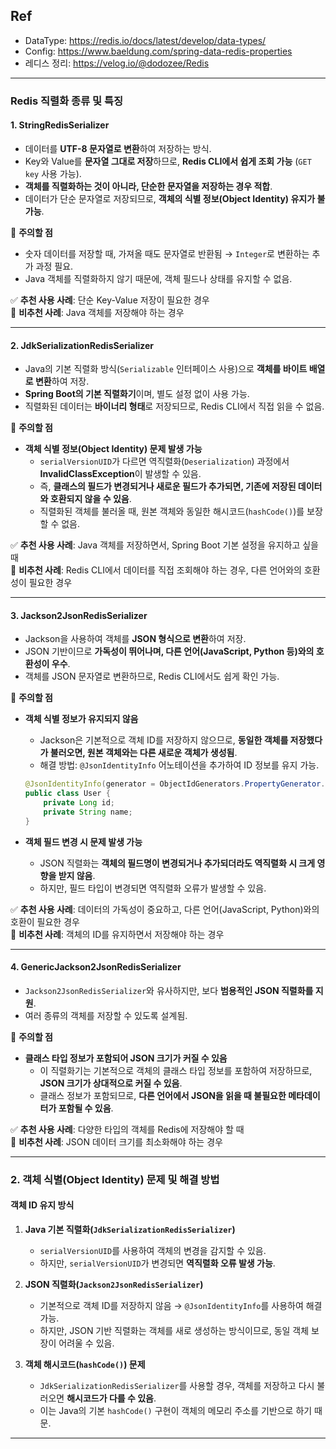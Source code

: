 ## Ref
- DataType: https://redis.io/docs/latest/develop/data-types/
- Config: https://www.baeldung.com/spring-data-redis-properties
- 레디스 정리: https://velog.io/@dodozee/Redis
---
### Redis 직렬화 종류 및 특징

#### 1. StringRedisSerializer
- 데이터를 **UTF-8 문자열로 변환**하여 저장하는 방식.
- Key와 Value를 **문자열 그대로 저장**하므로, **Redis CLI에서 쉽게 조회 가능** (`GET key` 사용 가능).
- **객체를 직렬화하는 것이 아니라, 단순한 문자열을 저장하는 경우 적합**.
- 데이터가 단순 문자열로 저장되므로, **객체의 식별 정보(Object Identity) 유지가 불가능**.

📌 **주의할 점**
- 숫자 데이터를 저장할 때, 가져올 때도 문자열로 반환됨 → `Integer`로 변환하는 추가 과정 필요.
- Java 객체를 직렬화하지 않기 때문에, 객체 필드나 상태를 유지할 수 없음.

✅ **추천 사용 사례**: 단순 Key-Value 저장이 필요한 경우  
🚫 **비추천 사례**: Java 객체를 저장해야 하는 경우

---

#### 2. JdkSerializationRedisSerializer
- Java의 기본 직렬화 방식(`Serializable` 인터페이스 사용)으로 **객체를 바이트 배열로 변환**하여 저장.
- **Spring Boot의 기본 직렬화기**이며, 별도 설정 없이 사용 가능.
- 직렬화된 데이터는 **바이너리 형태**로 저장되므로, Redis CLI에서 직접 읽을 수 없음.

📌 **주의할 점**
- **객체 식별 정보(Object Identity) 문제 발생 가능**
    - `serialVersionUID`가 다르면 역직렬화(`Deserialization`) 과정에서 **InvalidClassException**이 발생할 수 있음.
    - 즉, **클래스의 필드가 변경되거나 새로운 필드가 추가되면, 기존에 저장된 데이터와 호환되지 않을 수 있음**.
    - 직렬화된 객체를 불러올 때, 원본 객체와 동일한 해시코드(`hashCode()`)를 보장할 수 없음.

✅ **추천 사용 사례**: Java 객체를 저장하면서, Spring Boot 기본 설정을 유지하고 싶을 때  
🚫 **비추천 사례**: Redis CLI에서 데이터를 직접 조회해야 하는 경우, 다른 언어와의 호환성이 필요한 경우

---

#### 3. Jackson2JsonRedisSerializer
- Jackson을 사용하여 객체를 **JSON 형식으로 변환**하여 저장.
- JSON 기반이므로 **가독성이 뛰어나며, 다른 언어(JavaScript, Python 등)와의 호환성이 우수**.
- 객체를 JSON 문자열로 변환하므로, Redis CLI에서도 쉽게 확인 가능.

📌 **주의할 점**
- **객체 식별 정보가 유지되지 않음**
    - Jackson은 기본적으로 객체 ID를 저장하지 않으므로, **동일한 객체를 저장했다가 불러오면, 원본 객체와는 다른 새로운 객체가 생성됨**.
    - 해결 방법: `@JsonIdentityInfo` 어노테이션을 추가하여 ID 정보를 유지 가능.

  ```java
  @JsonIdentityInfo(generator = ObjectIdGenerators.PropertyGenerator.class, property = "id")
  public class User {
      private Long id;
      private String name;
  }
  ```

- **객체 필드 변경 시 문제 발생 가능**
    - JSON 직렬화는 **객체의 필드명이 변경되거나 추가되더라도 역직렬화 시 크게 영향을 받지 않음**.
    - 하지만, 필드 타입이 변경되면 역직렬화 오류가 발생할 수 있음.

✅ **추천 사용 사례**: 데이터의 가독성이 중요하고, 다른 언어(JavaScript, Python)와의 호환이 필요한 경우  
🚫 **비추천 사례**: 객체의 ID를 유지하면서 저장해야 하는 경우

---

#### 4. GenericJackson2JsonRedisSerializer
- `Jackson2JsonRedisSerializer`와 유사하지만, 보다 **범용적인 JSON 직렬화를 지원**.
- 여러 종류의 객체를 저장할 수 있도록 설계됨.

📌 **주의할 점**
- **클래스 타입 정보가 포함되어 JSON 크기가 커질 수 있음**
    - 이 직렬화기는 기본적으로 객체의 클래스 타입 정보를 포함하여 저장하므로, **JSON 크기가 상대적으로 커질 수 있음**.
    - 클래스 정보가 포함되므로, **다른 언어에서 JSON을 읽을 때 불필요한 메타데이터가 포함될 수 있음**.

✅ **추천 사용 사례**: 다양한 타입의 객체를 Redis에 저장해야 할 때  
🚫 **비추천 사례**: JSON 데이터 크기를 최소화해야 하는 경우

---

### 2. 객체 식별(Object Identity) 문제 및 해결 방법

#### 객체 ID 유지 방식
1. **Java 기본 직렬화(`JdkSerializationRedisSerializer`)**
    - `serialVersionUID`를 사용하여 객체의 변경을 감지할 수 있음.
    - 하지만, `serialVersionUID`가 변경되면 **역직렬화 오류 발생 가능**.

2. **JSON 직렬화(`Jackson2JsonRedisSerializer`)**
    - 기본적으로 객체 ID를 저장하지 않음 → `@JsonIdentityInfo`를 사용하여 해결 가능.
    - 하지만, JSON 기반 직렬화는 객체를 새로 생성하는 방식이므로, 동일 객체 보장이 어려울 수 있음.

3. **객체 해시코드(`hashCode()`) 문제**
    - `JdkSerializationRedisSerializer`를 사용할 경우, 객체를 저장하고 다시 불러오면 **해시코드가 다를 수 있음**.
    - 이는 Java의 기본 `hashCode()` 구현이 객체의 메모리 주소를 기반으로 하기 때문.

---